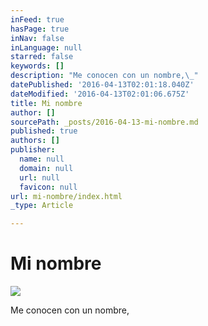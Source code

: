 ```yaml
---
inFeed: true
hasPage: true
inNav: false
inLanguage: null
starred: false
keywords: []
description: "Me conocen con un nombre,\_"
datePublished: '2016-04-13T02:01:18.040Z'
dateModified: '2016-04-13T02:01:06.675Z'
title: Mi nombre
author: []
sourcePath: _posts/2016-04-13-mi-nombre.md
published: true
authors: []
publisher:
  name: null
  domain: null
  url: null
  favicon: null
url: mi-nombre/index.html
_type: Article

---
```

# Mi nombre
![](https://the-grid-user-content.s3-us-west-2.amazonaws.com/86c12ebc-a45a-468f-9d7b-9fec02b81f3d.png)

Me conocen con un nombre,